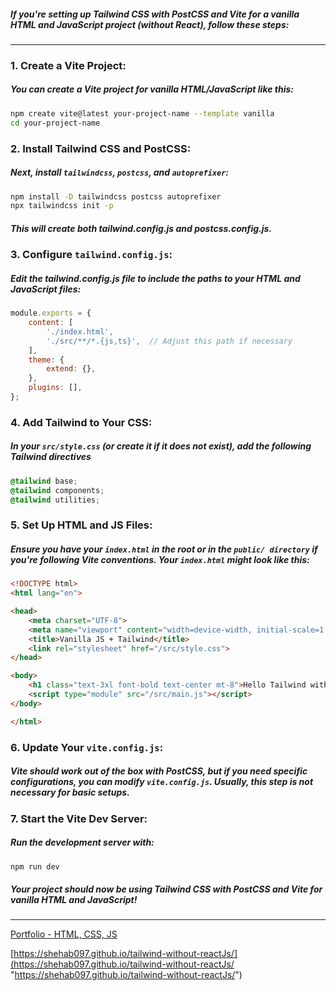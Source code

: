 ##### If you're setting up Tailwind CSS with PostCSS and Vite for a vanilla HTML and JavaScript project (without React), follow these steps:

------------
### 1. Create a Vite Project:

##### You can create a Vite project for vanilla HTML/JavaScript like this:

```bash
npm create vite@latest your-project-name --template vanilla
cd your-project-name
```

### 2. Install Tailwind CSS and PostCSS:

##### Next, install `tailwindcss`, `postcss`, and `autoprefixer`:

```bash
npm install -D tailwindcss postcss autoprefixer
npx tailwindcss init -p
```

##### This will create both tailwind.config.js and postcss.config.js.

### 3. Configure `tailwind.config.js`:
##### Edit the tailwind.config.js file to include the paths to your HTML and JavaScript files:

```javascript
module.exports = {
    content: [
        './index.html',
        './src/**/*.{js,ts}',  // Adjust this path if necessary
    ],
    theme: {
        extend: {},
    },
    plugins: [],
};
```

### 4. Add Tailwind to Your CSS:

##### In your `src/style.css` (or create it if it does not exist), add the following Tailwind directives

```css
@tailwind base;
@tailwind components;
@tailwind utilities;
```

### 5. Set Up HTML and JS Files:

##### Ensure you have your `index.html` in the root or in the `public/ directory` if you're following Vite conventions. Your `index.html` might look like this:

```html
<!DOCTYPE html>
<html lang="en">

<head>
    <meta charset="UTF-8">
    <meta name="viewport" content="width=device-width, initial-scale=1.0">
    <title>Vanilla JS + Tailwind</title>
    <link rel="stylesheet" href="/src/style.css">
</head>

<body>
    <h1 class="text-3xl font-bold text-center mt-8">Hello Tailwind with Vite!</h1>
    <script type="module" src="/src/main.js"></script>
</body>

</html>

```

### 6. Update Your `vite.config.js`:

 ##### Vite should work out of the box with PostCSS, but if you need specific configurations, you can modify `vite.config.js`. Usually, this step is not necessary for basic setups.
 
 ### 7. Start the Vite Dev Server:
 
 ##### Run the development server with:
 
 ```bash
npm run dev
```

##### Your project should now be using Tailwind CSS with PostCSS and Vite for vanilla HTML and JavaScript!


------------

[Portfolio - HTML, CSS, JS](https://shehab097.github.io/portfolio-web-vanila-css/ "Portfolio - HTML, CSS, JS")


[https://shehab097.github.io/tailwind-without-reactJs/](https://shehab097.github.io/tailwind-without-reactJs/ "https://shehab097.github.io/tailwind-without-reactJs/")